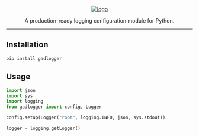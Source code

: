 <p align="center">
  <a href="https://github.com/AlexDemure/gadlogger">
    <a href="https://ibb.co/KpdqfcxH"><img src="https://i.ibb.co/ksj8wV2F/logo.png" alt="logo" border="0"></a>
  </a>
</p>

<p align="center">
  A production-ready logging configuration module for Python.
</p>

---

## Installation

```
pip install gadlogger
```

## Usage

```python
import json
import sys
import logging
from gadlogger import config, Logger

config.setup(Logger("root", logging.INFO, json, sys.stdout))

logger = logging.getLogger()
```
